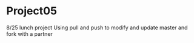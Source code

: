 # Project05
8/25 lunch project
Using pull and push to modify and update master and fork with a partner
